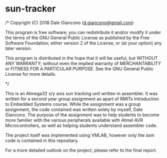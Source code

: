 # sun-tracker

/*
Copyright (C) 2018 Dale Giancono (d.giancono@gmail.com)

This program is free software; you can redistribute it and/or modify
it under the terms of the GNU General Public License as published by
the Free Software Foundation; either version 2 of the License, or
(at your option) any later version.

This program is distributed in the hope that it will be useful,
but WITHOUT ANY WARRANTY; without even the implied warranty of
MERCHANTABILITY or FITNESS FOR A PARTICULAR PURPOSE.  See the
GNU General Public License for more details.

*/

This is an Atmega32 x/y axis sun tracking unit written in assembler. It was written for a second year group assignment as apart of RMITs Introduction to Embedded Systems course. While the assignment was a group assignment, the code contained was written solely by myself, Dale Giancono. The purpose of the assignment was to help students to become more familier with the various peripherals available with Atmel AVR Microcontrollers, as well as helping students understand assembler code.

The project itself was implemented using VMLAB, however only the asm code is contained in this repositary.

For a more detailed outlook on the project, please refer to the final report.
